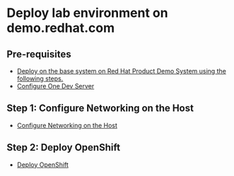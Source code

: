 # Deploy lab environment on demo.redhat.com

## Pre-requisites
* [Deploy on the base system on Red Hat Product Demo System using the following steps.](https://tosin2013.github.io/qubinode_navigator/deployments/demo-redhat-com.html)
* [Configure One Dev Server](https://tosin2013.github.io/qubinode_navigator/plugins/onedev.html)

## Step 1: Configure Networking on the Host
* [Configure Networking on the Host](docs/step1.md)
  
## Step 2: Deploy OpenShift
* [Deploy OpenShift](docs/step2.md)
